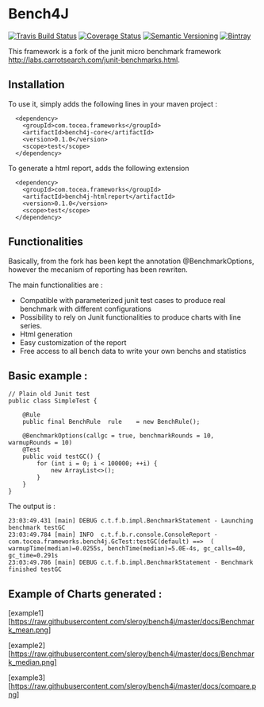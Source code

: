 Bench4J
=====


[![Travis Build Status](http://img.shields.io/travis/sleroy/bench4j.svg)](https://travis-ci.org/sleroy/bench4j)
[![Coverage Status](http://img.shields.io/coveralls/sleroy/bench4j.svg)](https://coveralls.io/r/sleroy/bench4j)
[![Semantic Versioning](http://img.shields.io/:semver-0.1.0-blue.svg)](http://semver.org)
[![Bintray](http://img.shields.io/badge/download-latest-bb00bb.svg)](https://bintray.com/sleroy/kordamp/bench4j)


This framework is a fork of the junit micro benchmark framework <http://labs.carrotsearch.com/junit-benchmarks.html>.

Installation
----------------

To use it, simply adds the following lines in your maven project :

```
  <dependency>
  	<groupId>com.tocea.frameworks</groupId>
  	<artifactId>bench4j-core</artifactId>
  	<version>0.1.0</version>
  	<scope>test</scope>
  </dependency>
```

To generate a html report, adds the following extension

```
  <dependency>
  	<groupId>com.tocea.frameworks</groupId>
  	<artifactId>bench4j-htmlreport</artifactId>
  	<version>0.1.0</version>
  	<scope>test</scope>
  </dependency>
```

Functionalities
-----------------------

Basically, from the fork has been kept the annotation @BenchmarkOptions, however the mecanism of reporting
has been rewriten.

The main functionalities are :

* Compatible with parameterized junit test cases to produce real benchmark with different configurations
* Possibility to rely on Junit functionalities to produce charts with line series.
* Html generation
* Easy customization of the report
* Free access to all bench data to write your own benchs and statistics

Basic example :
------------------------

```
// Plain old Junit test
public class SimpleTest {

	@Rule
	public final BenchRule	rule	= new BenchRule();

	@BenchmarkOptions(callgc = true, benchmarkRounds = 10, warmupRounds = 10)
	@Test
	public void testGC() {
		for (int i = 0; i < 100000; ++i) {
			new ArrayList<>();
		}
	}
}

```

The output is :

```
23:03:49.431 [main] DEBUG c.t.f.b.impl.BenchmarkStatement - Launching benchmark testGC
23:03:49.784 [main] INFO  c.t.f.b.r.console.ConsoleReport - com.tocea.frameworks.bench4j.GcTest:testGC(default) ==>  ( warmupTime(median)=0.0255s, benchTime(median)=5.0E-4s, gc_calls=40, gc_time=0.291s
23:03:49.786 [main] DEBUG c.t.f.b.impl.BenchmarkStatement - Benchmark finished testGC

```

Example of Charts generated :
-----------------------------------

[example1][https://raw.githubusercontent.com/sleroy/bench4j/master/docs/Benchmark_mean.png]

[example2][https://raw.githubusercontent.com/sleroy/bench4j/master/docs/Benchmark_median.png]

[example3][https://raw.githubusercontent.com/sleroy/bench4j/master/docs/compare.png]







